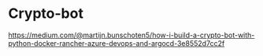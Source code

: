 # Crypto-bot

https://medium.com/@martijn.bunschoten5/how-i-build-a-crypto-bot-with-python-docker-rancher-azure-devops-and-argocd-3e8552d7cc2f
